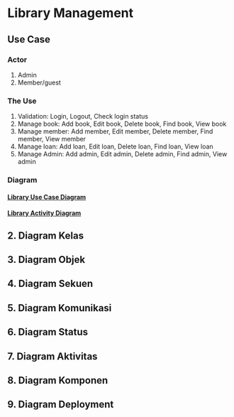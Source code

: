 # Library Management
## Use Case
### Actor
1. Admin
2. Member/guest
### The Use
1. Validation: Login, Logout, Check login status
2. Manage book: Add book, Edit book, Delete book, Find book, View book
3. Manage member: Add member, Edit member, Delete member, Find member, View member
4. Manage loan: Add loan, Edit loan, Delete loan, Find loan, View loan
5. Manage Admin: Add admin, Edit admin, Delete admin, Find admin, View admin
### Diagram
#### [Library Use Case Diagram](https://github.com/nadhirdhanu/library-management/blob/main/library_use_case_diagram.svg)
#### [Library Activity Diagram](https://github.com/nadhirdhanu/library-management/blob/main/library_activity_diagram.svg)
## 2. Diagram Kelas
## 3. Diagram Objek
## 4. Diagram Sekuen
## 5. Diagram Komunikasi
## 6. Diagram Status
## 7. Diagram Aktivitas
## 8. Diagram Komponen
## 9. Diagram Deployment
